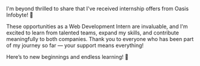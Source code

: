 I'm beyond thrilled to share that I've received internship offers from Oasis Infobyte! 🎉

These opportunities as a Web Development Intern are invaluable, and I'm excited to learn from talented teams, expand my skills, and contribute meaningfully to both companies. Thank you to everyone who has been part of my journey so far — your support means everything!

Here’s to new beginnings and endless learning! 🚀
